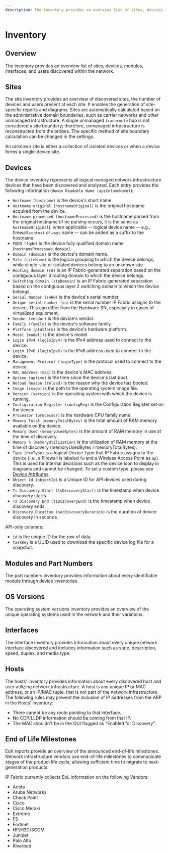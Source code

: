 ```yaml
---
description: The inventory provides an overview list of sites, devices, modules, interfaces, and users discovered within the network.
---
```


# Inventory

## Overview

The inventory provides an overview list of sites, devices, modules, interfaces,
and users discovered within the network.

## Sites

The site inventory provides an overview of discovered sites, the number of
devices and users present at each site. It enables the generation of
site-specific reports and diagrams. Sites are automatically calculated based on
the administrative domain boundaries, such as carrier networks and other
unmanaged infrastructure. A single unmanaged `traceroute` hop is not considered
a site boundary; therefore, unmanaged infrastructure is reconstructed from the probes.
The specific method of site boundary calculation can be changed in the settings.

An unknown site is either a collection of isolated devices or when a device
forms a single-device site.

## Devices

The device inventory represents all logical managed network infrastructure
devices that have been discovered and analyzed. Each entry provides the
following information (`Human Readable Name (apiColumnName)`):

- `Hostname (hostname)` is the device's short name.
- `Hostname original (hostnameOriginal)` is the original hostname acquired from
  the device.
- `Hostname processed (hostnameProcessed)` is the hostname parsed from the
  original hostname (if no parsing occurs, it is the same as `hostnameOriginal`); when
  applicable -- logical device name -- e.g., firewall `context` or `vsys` name --
  can be added as a suffix to the hostname.
- `FQDN (fqdn)` is the device fully qualified domain
  name (`hostnameProcessed.domain`).
- `Domain (domain)` is the device's domain name.
- `Site (siteName)` is the logical grouping to which the device belongs, while
  single-site or isolated devices belong to an unknown site.
- `Routing domain (rd)` is an IP Fabric-generated separation based on the
  contiguous layer 3 routing domain to which the device belongs.
- `Switching domain (stpDomain)` is an IP Fabric-generated separation based on
  the contiguous layer 2 switching domain to which the device belongs.
- `Serial Number (snHw)` is the device's serial number.
- `Unique serial number (sn)` is the serial number IP Fabric assigns to the
  device. This can differ from the Hardware SN, especially in cases of
  virtualized equipment.
- `Vendor (vendor)` is the device's vendor.
- `Family (family)` is the device's software family.
- `Platform (platform)` is the device's hardware platform.
- `Model (model)` is the device's model.
- `Login IPv4 (loginIpv4)` is the IPv4 address used to connect to the device.
- `Login IPv6 (loginIpv6)` is the IPv6 address used to connect to the device.
- `Management Protocol (loginType)` is the protocol used to connect to the
  device.
- `MAC Address (mac)` is the device's MAC address.
- `Uptime (uptime)` is the time since the device's last boot.
- `Reload Reason (reload)` is the reason why the device has booted.
- `Image (image)` is the path to the operating system image file.
- `Version (version)` is the operating system with which the device is running.
- `Configuration Register (configReg)` is the Configuration Register set on the
  device.
- `Processor (processor)` is the hardware CPU family name.
- `Memory Total (memoryTotalBytes)` is the total amount of RAM memory available
  on the device.
- `Memory Used (memoryUsedBytes)` is the amount of RAM memory in use at the time
  of discovery.
- `Memory % (memoryUtilization)` is the utilization of RAM memory at the time of
  discovery (memoryUsedBytes / memoryTotalBytes).
- `Type (devType)` is a logical Device Type that IP Fabric assigns to the
  device (i.e., a Firewall is labeled `fw` and a Wireless Access Point as `ap`).
  This is used for internal decisions such as the device icon to display in
  diagrams and cannot be changed. To set a custom type, please
  see [Device Attributes](../IP_Fabric_Settings/Discovery_and_Snapshots/Global_Configuration/device_attributes.md).
- `Object Id (objectId)` is a Unique ID for API devices used during discovery.
- `Ts Discovery Start (tsDiscoveryStart)` is the timestamp when device discovery
  starts.
- `Ts Discovery End (tsDiscoveryEnd)` is the timestamp when device discovery
  ends.
- `Discovery Duration (secDiscoveryDuration)` is the duration of device
  discovery in seconds.

API-only columns:

- `id` is the unique ID for the row of data.
- `taskKey` is a UUID used to download the specific device log file for a
  snapshot.

## Modules and Part Numbers

The part numbers inventory provides information about every identifiable module
through device inventories.

## OS Versions

The operating system versions inventory provides an overview of the unique
operating systems used in the network and their variations.

## Interfaces

The interface inventory provides information about every unique network
interface discovered and includes information such as state, description, speed,
duplex, and media type.

## Hosts

The hosts' inventory provides information about every discovered host and user
utilizing network infrastructure. A host is any unique IP or MAC address, or an
IP/MAC tuple, that is not part of the network infrastructure. The following rules
may prevent the inclusion of IP addresses from the ARP in the Hosts' inventory:

- There cannot be any route pointing to that interface.
- No CDP/LLDP information should be coming from that IP.
- The MAC shouldn't be in the OUI flagged as "Enabled for Discovery".

## End of Life Milestones

EoX reports provide an overview of the announced end-of-life milestones. Network
infrastructure vendors use end-of-life milestones to communicate stages of the
product life cycle, allowing sufficient time to migrate to next-generation
products.

IP Fabric currently collects EoL information on the following Vendors:

- Arista
- Aruba Networks
- Check Point
- Cisco
- Cisco Meraki
- Extreme
- F5
- Fortinet
- HP/H3C/3COM
- Juniper
- Palo Alto
- Riverbed
